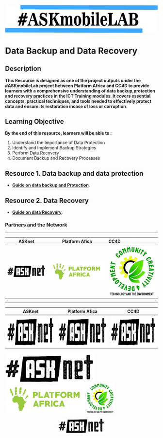 
 ![Pic](/images/vann.jpg)

# Data Backup and Data Recovery 


## Description 

 **This Resource is designed as one of the  project outputs under the #ASKmobileLab project between Platform Africa and CC4D  to provide learners with a comprehensive understanding of data backup,protection and recovery practices in the ICT Training modules. It covers essential concepts, practical techniques, and tools needed to effectively protect data and ensure its restoration incase of loss or corruption**.

## Learning Objective 
**By the end of this resource, learners will be able to :**

1. Understand the Importance of Data Protection
2. Identify and Implement Backup Strategies
3. Perform Data Recovery
4. Document Backup and Recovery Processes


## Resource 1. Data backup and data protection 

+ [**Guide on data backup and Protection**](Resource-file/Data-Backup-And-Protection.md).

## Resource 2. Data Recovery 

+ [**Guide on data Recovery**](Resource-file/Data-Recovery.md).








### Partners and the  Network
******* 
| ASKnet| Platform Afica|  CC4D|
| :--------:| :--------: |:--------|
|![ASKnet Logo](/images/asknet-logo.png)|![Platform Africa Logo](/images/PA-Logo-HD.png)|![CC4D Logo](/images/CC4D.png)|
  ******* 

| ASKnet    | Platform Afica  |  CC4D  |
| :--------:| :--------: |:--------:|
| <img height="100" src="/images/asknet-logo.png" alt="ASKnet Logo"/> | <img height="100" src="/images/asknet-logo.png" alt="ASKnet Logo"/> | <img height="100" src="/images/asknet-logo.png" alt="ASKnet Logo"/> |
  

<div style="display: flex; flex-wrap: wrap; gap: 10 px;">
 <img height="100" src="/images/asknet-logo.png" alt="ASKnet Logo"/>
 <img height="100" src="/images/PA-Logo-HD.png" alt="Platform Africa Logo"/>
 <img height="100" src="/images/CC4D.png" alt="CC4D Logo"/>
</div>



<p align="center" width="100%"><img width="30%" src="/images/asknet-logo.png" alt="ASKnet Logo"/></p>



